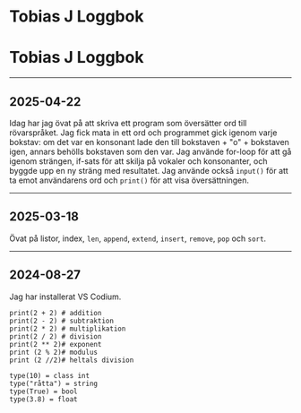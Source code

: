 Tobias J Loggbok
==================
# Tobias J Loggbok

---

## 2025-04-22

Idag har jag övat på att skriva ett program som översätter ord till rövarspråket. Jag fick mata in ett ord och programmet gick igenom varje bokstav: om det var en konsonant lade den till bokstaven + "o" + bokstaven igen, annars behölls bokstaven som den var. Jag använde for-loop för att gå igenom strängen, if-sats för att skilja på vokaler och konsonanter, och byggde upp en ny sträng med resultatet. Jag använde också `input()` för att ta emot användarens ord och `print()` för att visa översättningen.

---

## 2025-03-18

Övat på listor, index, `len`, `append`, `extend`, `insert`, `remove`, `pop` och `sort`.

---

## 2024-08-27

Jag har installerat VS Codium.



    print(2 + 2) # addition
    print(2 - 2) # subtraktion
    print(2 * 2) # multiplikation
    print(2 / 2) # division
    print(2 ** 2)# exponent
    print (2 % 2)# modulus
    print (2 //2)# heltals division

    type(10) = class int
    type("råtta") = string
    type(True) = bool
    type(3.8) = float